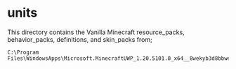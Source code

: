 # units

This directory contains the Vanilla Minecraft resource_packs, behavior_packs, definitions, and skin_packs from;
```
C:\Program Files\WindowsApps\Microsoft.MinecraftUWP_1.20.5101.0_x64__8wekyb3d8bbwe\data
```

